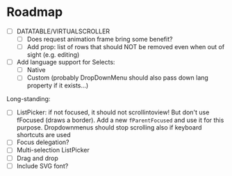 # Roadmap

- [ ] DATATABLE/VIRTUALSCROLLER
  - [ ] Does request animation frame bring some benefit?
  - [ ] Add prop: list of rows that should NOT be removed even when out of sight (e.g. editing)
- [ ] Add language support for Selects:
  - [ ] Native
  - [ ] Custom (probably DropDownMenu should also pass down lang property if it exists...)

Long-standing:
- [ ] ListPicker: if not focused, it should not scrollintoview! But don't use fFocused (draws a border). Add a new `fParentFocused` and use it for this purpose. Dropdownmenus should stop scrolling also if keyboard shortcuts are used
- [ ] Focus delegation?
- [ ] Multi-selection ListPicker
- [ ] Drag and drop
- [ ] Include SVG font?
